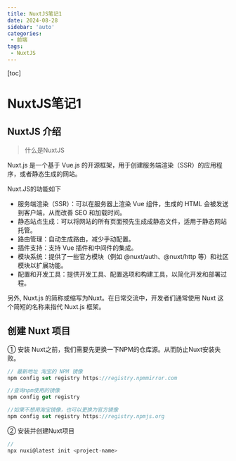 ```yaml
---
title: NuxtJS笔记1
date: 2024-08-28
sidebar: 'auto'
categories: 
 - 前端
tags:
 - NuxtJS
---
```


[toc]

# NuxtJS笔记1

## NuxtJS 介绍

> 什么是NuxtJS

Nuxt.js 是一个基于 Vue.js 的开源框架，用于创建服务端渲染（SSR）的应用程序，或者静态生成的网站。

Nuxt.JS的功能如下
- 服务端渲染（SSR）：可以在服务器上渲染 Vue 组件，生成的 HTML 会被发送到客户端，从而改善 SEO 和加载时间。
- 静态站点生成：可以将网站的所有页面预先生成成静态文件，适用于静态网站托管。
- 路由管理：自动生成路由，减少手动配置。
- 插件支持：支持 Vue 插件和中间件的集成。
- 模块系统：提供了一些官方模块（例如 @nuxt/auth、@nuxt/http 等）和社区模块以扩展功能。
- 配置和开发工具：提供开发工具、配置选项和构建工具，以简化开发和部署过程。

另外, Nuxt.js 的简称或缩写为Nuxt。在日常交流中，开发者们通常使用 Nuxt 这个简短的名称来指代 Nuxt.js 框架。

## 创建 Nuxt 项目

① 安装 Nuxt之前，我们需要先更换一下NPM的仓库源。从而防止Nuxt安装失败。

```js
// 最新地址 淘宝的 NPM 镜像
npm config set registry https://registry.npmmirror.com

//查询npm使用的镜像
npm config get registry

//如果不想用淘宝镜像，也可以更换为官方镜像
npm config set registry https://registry.npmjs.org

```

② 安装并创建Nuxt项目

```js
// 
npx nuxi@latest init <project-name>

```










